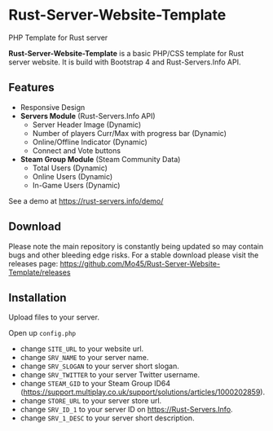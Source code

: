 # Rust-Server-Website-Template
PHP Template for Rust server

**Rust-Server-Website-Template** is a basic PHP/CSS template for Rust server website. It is build with Bootstrap 4 and Rust-Servers.Info API.

## Features

* Responsive Design
* **Servers Module** (Rust-Servers.Info API)
  * Server Header Image (Dynamic)
  * Number of players Curr/Max with progress bar (Dynamic)
  * Online/Offline Indicator (Dynamic)
  * Connect and Vote buttons
* **Steam Group Module** (Steam Community Data)
  * Total Users (Dynamic)
  * Online Users (Dynamic)
  * In-Game Users (Dynamic)

See a demo at https://rust-servers.info/demo/

## Download

Please note the main repository is constantly being updated so may contain bugs and other bleeding edge risks. For a stable download please visit the releases page: https://github.com/Mo45/Rust-Server-Website-Template/releases

## Installation

Upload files to your server.

Open up `config.php`
- change `SITE_URL` to your website url.
- change `SRV_NAME` to your server name.
- change `SRV_SLOGAN` to your server short slogan.
- change `SRV_TWITTER` to your server Twitter username.
- change `STEAM_GID` to your Steam Group ID64 (https://support.multiplay.co.uk/support/solutions/articles/1000202859).
- change `STORE_URL` to your server store url.
- change `SRV_ID_1` to your server ID on https://Rust-Servers.Info.
- change `SRV_1_DESC` to your server short description.
